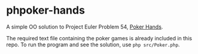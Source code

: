 # phpoker-hands

A simple OO solution to Project Euler Problem 54, [Poker Hands](https://projecteuler.net/problem=54).

The required text file containing the poker games is already included in this repo. To run the program and see the solution, use `php src/Poker.php`.
